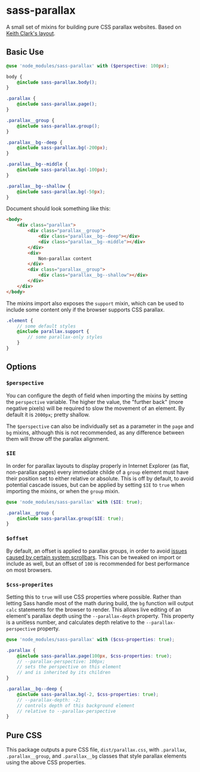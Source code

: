 # sass-parallax

A small set of mixins for building pure CSS parallax websites. Based on [Keith
Clark's layout](https://keithclark.co.uk/articles/pure-css-parallax-websites/).

## Basic Use

```scss
@use 'node_modules/sass-parallax' with ($perspective: 100px);

body {
    @include sass-parallax.body();
}

.parallax {
    @include sass-parallax.page();
}

.parallax__group {
    @include sass-parallax.group();
}

.parallax__bg--deep {
    @include sass-parallax.bg(-200px);
}

.parallax__bg--middle {
    @include sass-parallax.bg(-100px);
}

.parallax__bg--shallow {
    @include sass-parallax.bg(-50px);
}
```

Document should look something like this:

```html
<body>
    <div class="parallax">
        <div class="parallax__group">
            <div class="parallax__bg--deep"></div>
            <div class="parallax__bg--middle"></div>
        </div>
        <div>
            Non-parallax content
        </div>
        <div class="parallax__group">
            <div class="parallax__bg--shallow"></div>
        </div>
    </div>
</body>
```

The mixins import also exposes the `support` mixin, which can be used to include
some content only if the browser supports CSS parallax.

```scss
.element {
    // some default styles
    @include parallax.support {
        // some parallax-only styles
    }
}
```

## Options

### `$perspective`

You can configure the depth of field when importing the mixins by setting the
`perspective` variable. The higher the value, the "further back" (more negative
pixels) will be required to slow the movement of an element. By default it is
`2000px`; pretty shallow.

The `$perspective` can also be individually set as a parameter in the `page` and
`bg` mixins, although this is not recommended, as any difference between them
will throw off the parallax alignment.

### `$IE`

In order for parallax layouts to display properly in Internet Explorer (as flat,
non-parallax pages) every immediate childe of a `group` element must have their
position set to either relative or absolute. This is off by default, to avoid
potential cascade issues, but can be applied by setting `$IE` to `true` when
importing the mixins, or when the `group` mixin.

```scss
@use 'node_modules/sass-parallax' with ($IE: true);

.parallax__group {
    @include sass-parallax.group($IE: true);
}
```

### `$offset`

By default, an offset is applied to parallax groups, in order to avoid [issues caused by certain system scrollbars](https://dawaltconley.github.io/parallax-gap-fix/). This can be tweaked on import or include as well, but an offset of `100` is recommended for best performance on most browsers.

### `$css-properites`

Setting this to `true` will use CSS properties where possible. Rather than letting Sass handle most of the math during build, the `bg` function will output `calc` statements for the browser to render. This allows live editing of an element's parallax depth using the `--parallax-depth` property. This property is a unitless number, and calculates depth relative to the `--parallax-perspective` property.

```scss
@use 'node_modules/sass-parallax' with ($css-properties: true);

.parallax {
    @include sass-parallax.page(100px, $css-properties: true);
    // --parallax-perspective: 100px;
    // sets the perspective on this element
    // and is inherited by its children
}

.parallax__bg--deep {
    @include sass-parallax.bg(-2, $css-properties: true);
    // --parallax-depth: -2;
    // controls depth of this background element
    // relative to --parallax-perspective
}
```

## Pure CSS

This package outputs a pure CSS file, `dist/parallax.css`, with `.parallax`, `.parallax__group`, and `.parallax__bg` classes that style parallax elements using the above CSS properties.
